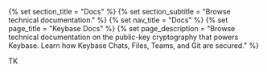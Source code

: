 {% set section_title = "Docs" %}
{% set section_subtitle = "Browse technical documentation." %}
{% set nav_title = "Docs" %}
{% set page_title = "Keybase Docs" %}
{% set page_description = "Browse technical documentation on the public-key cryptography that powers Keybase. Learn how Keybase Chats, Files, Teams, and Git are secured." %}


TK
